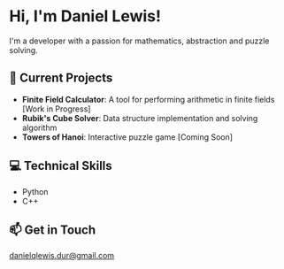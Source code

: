 # Hi, I'm Daniel Lewis!
I'm a developer with a passion for mathematics, abstraction and puzzle solving.

## 🔭 Current Projects
- **Finite Field Calculator**: A tool for performing arithmetic in finite fields [Work in Progress]
- **Rubik's Cube Solver**: Data structure implementation and solving algorithm
- **Towers of Hanoi**: Interactive puzzle game [Coming Soon]

## 💻 Technical Skills
- Python
- C++

## 📫 Get in Touch
danielqlewis.dur@gmail.com
